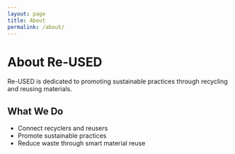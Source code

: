 ```yaml
---
layout: page
title: About
permalink: /about/
---
```


# About Re-USED

Re-USED is dedicated to promoting sustainable practices through recycling and reusing materials.

## What We Do

- Connect recyclers and reusers
- Promote sustainable practices
- Reduce waste through smart material reuse
